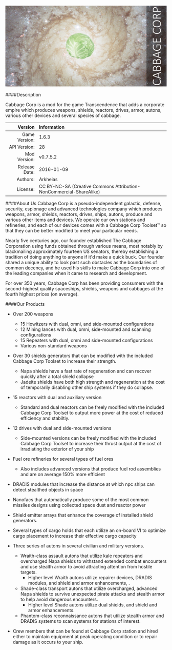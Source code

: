 ![cabbage corp cover](https://raw.githubusercontent.com/Arkheias/Cabbage-Corp/master/Resources/CCCabbageCorpCover.jpg)

####Description

Cabbage Corp is a mod for the game Transcendence that adds a corporate empire which produces weapons, shields, reactors, drives, armor, autons, various other devices and several species of cabbage.  

Version |  Information
------------: | :------------ 
Game Version: | 1.6.3
API Version: | 28
Mod Version: | v0.7.5.2
Release Date: | 2016-01-09
Authors: | Arkheias
License: | CC BY-NC-SA (Creative Commons Attribution-NonCommercial-ShareAlike)

####About Us
Cabbage Corp is a pseudo-independent galactic, defense, security, espionage and advanced technologies company which produces weapons, armor, shields, reactors, drives, ships, autons, produce and various other items and devices.  We operate our own stations and refineries, and each of our devices comes with a Cabbage Corp Toolset™ so that they can be better modified to meet your particular needs.
 
Nearly five centuries ago, our founder established The Cabbage Corporation using funds obtained through various means, most notably by blackmailing approximately fourteen US senators, thereby establishing a tradition of doing anything to anyone if it'd make a quick buck.  Our founder shared a unique ability to look past such obstacles as the boundaries of common decency, and he used his skills to make Cabbage Corp into one of the leading companies when it came to research and development.

For over 350 years, Cabbage Corp has been providing consumers with  the second-highest quality spaceships, shields, weapons and cabbages at the fourth highest prices (on average).

####Our Products

* Over 200 weapons
  * 15 Howitzers with dual, omni, and side-mounted configurations
  * 12 Mining lances with dual, omni, side-mounted and scanning configurations
  * 15 Repeaters with dual, omni and side-mounted configurations
  * Various non-standard weapons

* Over 30 shields generators that can be modified with the included Cabbage Corp Toolset to increase their strength.
  * Napa shields have a fast rate of regeneration and can recover quickly after a total shield collapse
  * Jadeite shields have both high strength and regeneration at the cost of temporarily  disabling other ship systems if they do collapse.

* 15 reactors with dual and auxiliary version
  * Standard and dual reactors can be freely modified with the included Cabbage Corp Toolset to output more power at the cost of reduced efficiency and stabiltiy.

* 12 drives with dual and side-mounted versions
  * Side-mounted versions can be freely modified with the included Cabbage Corp Toolset to increase their thrust output at the cost of irradiating the exterior of your ship

* Fuel ore refineries for several types of fuel ores
  * Also includes advanced versions that produce fuel rod assemblies and are on average 150% more efficient

* DRADIS modules that increase the distance at which npc ships can detect stealthed objects in space
* Nanofacs that automatically produce some of the most common missiles designs using collected space dust and reactor power
* Shield emitter arrays that enhance the coverage of installed shield generators.
* Several types of cargo holds that each utilize an on-board VI to optimize cargo placement to increase their effective cargo capacity

* Three series of autons in several civilian and military versions.
  * Wraith-class assault autons that utilize kale repeaters and overcharged Napa shields to withstand extended combat encounters and use stealth armor to avoid attracting attention from hostile targets.
    * Higher level Wraith autons utilize repairer devices, DRADIS modules, and shield and armor enhancements, .
  * Shade-class transport autons that utilize overcharged, advanced Napa shields to survive unexpected pirate attacks and stealth armor to help avoid dangerous encounters.
    * Higher level Shade autons utilize dual shields, and shield and armor enhancements.
  * Phantom-class reconnaissance autons that utilize stealth armor and DRADIS systems to scan systems for stations of interest. 

* Crew members that can be found at Cabbage Corp station and hired either to maintain equipment at peak operating condition or to repair damage as it occurs to your ship.
